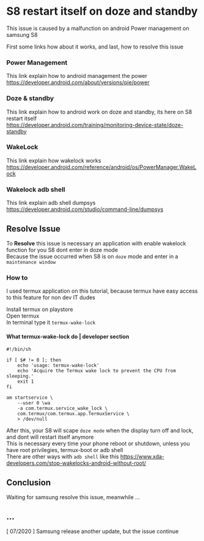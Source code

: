 # S8 restart itself on doze and standby
This issue is caused by a malfunction on android Power management on samsung S8  

First some links how about it works, and last, how to resolve this issue  


### Power Management
This link explain how to android management the power  
https://developer.android.com/about/versions/pie/power

### Doze & standby
This link explain how to android work on doze and standby, its here on S8 restart itself  
https://developer.android.com/training/monitoring-device-state/doze-standby


### WakeLock
This link explain how wakelock works  
https://developer.android.com/reference/android/os/PowerManager.WakeLock

### Wakelock adb shell
This link explain adb shell dumpsys  
https://developer.android.com/studio/command-line/dumpsys

## Resolve Issue
To **Resolve** this issue is necessary an application with enable wakelock function for you S8 dont enter in doze mode  
Because the issue occurred when S8 is on `doze` mode and enter in a `maintenance window`

### How to
I used termux application on this tutorial, because termux have easy access to this feature for non dev IT dudes  

Install termux on playstore  
Open termux  
In terminal type it `termux-wake-lock`

#### What termux-wake-lock do | developer section
```
#!/bin/sh

if [ $# != 0 ]; then
	echo 'usage: termux-wake-lock'
	echo 'Acquire the Termux wake lock to prevent the CPU from sleeping.'
	exit 1
fi

am startservice \
	--user 0 \wa
	-a com.termux.service_wake_lock \
	com.termux/com.termux.app.TermuxService \
	> /dev/null
```

After this, your S8 will scape `doze mode` when the display turn off and lock, and dont will restart itself anymore  
This is necessary every time your phone reboot or shutdown, unless you have root privilegies, termux-boot or adb shell  
There are other ways with `adb shell` like this  https://www.xda-developers.com/stop-wakelocks-android-without-root/


## Conclusion
Waiting for samsung resolve this issue, meanwhile ...

## ...
[ 07/2020 ] Samsung release another update, but the issue continue  
